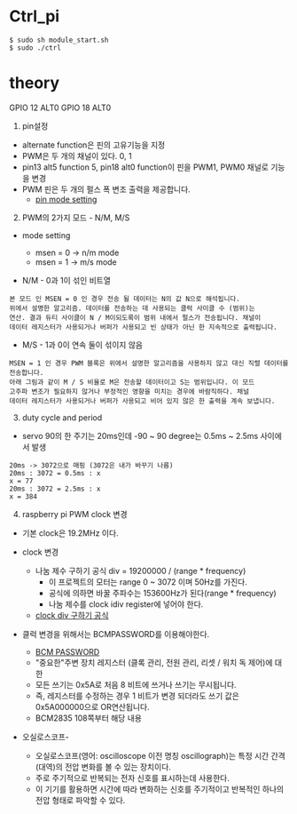 # Ctrl_pi
```shell
$ sudo sh module_start.sh
$ sudo ./ctrl
```

# theory
GPIO 12 ALT0
GPIO 18 ALT0

1. pin설정
+ alternate function은 핀의 고유기능을 지정
+ PWM은 두 개의 채널이 있다. 0, 1
+ pin13 alt5 function 5, pin18 alt0 function이 핀을 PWM1, PWM0 채널로 기능을 변경
+ PWM 핀은 두 개의 펄스 폭 변조 출력을 제공합니다.
  - [pin mode setting](https://www.dummies.com/computers/raspberry-pi/raspberry-pi-projects-for-dummies-cheat-sheet/)

2. PWM의 2가지 모드 - N/M, M/S
+ mode setting
  - msen = 0 -> n/m mode
  - msen = 1 -> m/s mode

+ N/M - 0과 1이 섞인 비트열
```
본 모드 인 MSEN = 0 인 경우 전송 될 데이터는 N의 값 N으로 해석됩니다.
위에서 설명한 알고리즘. 데이터를 전송하는 데 사용되는 클럭 사이클 수 (범위)는
연산. 결과 듀티 사이클이 N / M이되도록이 범위 내에서 펄스가 전송됩니다. 채널이
데이터 레지스터가 사용되거나 버퍼가 사용되고 빈 상태가 아닌 한 지속적으로 출력됩니다.
```
+ M/S - 1과 0이 연속 둘이 섞이지 않음
```
MSEN = 1 인 경우 PWM 블록은 위에서 설명한 알고리즘을 사용하지 않고 대신 직렬 데이터를 전송합니다.
아래 그림과 같이 M / S 비율로 M은 전송할 데이터이고 S는 범위입니다. 이 모드
고주파 변조가 필요하지 않거나 부정적인 영향을 미치는 경우에 바람직하다. 채널
데이터 레지스터가 사용되거나 버퍼가 사용되고 비어 있지 않은 한 출력을 계속 보냅니다.
```

3. duty cycle and period
+ servo 90의 한 주기는 20ms인데 -90 ~ 90 degree는 0.5ms ~ 2.5ms 사이에서 발생
```
20ms -> 3072으로 매핑 (3072은 내가 바꾸기 나름)
20ms : 3072 = 0.5ms : x
x = 77
20ms : 3072 = 2.5ms : x
x = 384
```
4. raspberry pi PWM clock 변경
+ 기본 clock은 19.2MHz 이다.
+ clock 변경
  - 나눔 제수 구하기 공식 div = 19200000 / (range * frequency)
    + 이 프로젝트의 모터는 range 0 ~ 3072 이며 50Hz를 가진다.
    + 공식에 의하면 바꿀 주파수는 153600Hz가 된다(range * frequency)
    + 나눔 제수를 clock idiv register에 넣어야 한다. 
  - [clock div 구하기 공식](https://books.google.co.kr/books?id=1FUnCgAAQBAJ&pg=PA423&lpg=PA423&dq=%EB%9D%BC%EC%A6%88%EB%B2%A0%EB%A6%AC%ED%8C%8C%EC%9D%B4+clock+div&source=bl&ots=Y2gDh7iJ2L&sig=ACfU3U3Fqgs8gotAcHQ9q-fzOlHvPuJCng&hl=ko&sa=X&ved=2ahUKEwifivbU4OzpAhXRQN4KHe6kBfIQ6AEwCHoECAkQAQ#v=onepage&q=%EB%9D%BC%EC%A6%88%EB%B2%A0%EB%A6%AC%ED%8C%8C%EC%9D%B4%20clock%20div&f=false)   
 
+ 클럭 변경을 위해서는 BCMPASSWORD를 이용해야한다.
  - [BCM PASSWORD](https://www.scribd.com/doc/101830961/GPIO-Pads-Control2)
  - "중요한"주변 장치 레지스터 (클록 관리, 전원 관리, 리셋 / 워치 독 제어)에 대한 
  - 모든 쓰기는 0x5A로 처음 8 비트에 쓰거나 쓰기는 무시됩니다.
  - 즉, 레지스터를 수정하는 경우 1 비트가 변경 되더라도 쓰기 값은 0x5A000000으로 OR연산됩니다.
  - BCM2835 108쪽부터 해당 내용

+ 오실로스코프-
  - 오실로스코프(영어: oscilloscope 이전 명칭 oscillograph)는 특정 시간 간격(대역)의 전압 변화를 볼 수 있는 장치이다. 
  - 주로 주기적으로 반복되는 전자 신호를 표시하는데 사용한다. 
  - 이 기기를 활용하면 시간에 따라 변화하는 신호를 주기적이고 반복적인 하나의 전압 형태로 파악할 수 있다.
